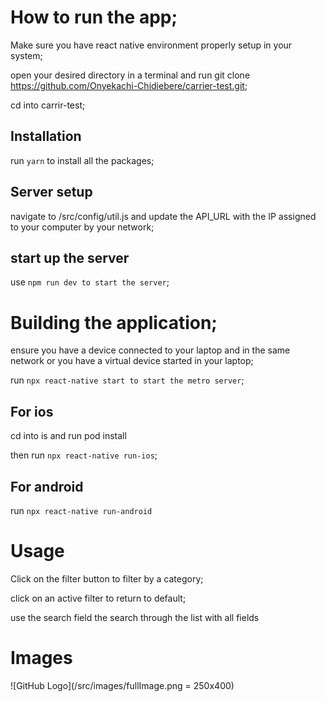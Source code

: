 # How to run the app;

Make sure you have react native environment properly setup in your system;

open your desired directory in a terminal and run 
git clone https://github.com/Onyekachi-Chidiebere/carrier-test.git;

cd into carrir-test;

## Installation

run ```yarn```  to install all the packages;

## Server setup
navigate to /src/config/util.js and update the API_URL with the IP assigned to your computer by your network;

## start up the server

use ```npm run dev to start the server```;

# Building the application;

ensure you have a device connected to your laptop and in the same network or you have a virtual device started in your laptop;

run ```npx react-native start to start the metro server```;

## For ios

cd into is and run pod install

then run ```npx react-native run-ios```;

## For android 
run ```npx react-native run-android ```


# Usage
Click on the filter button to filter by a category;

click on an active filter to return to default;

use the search field the search through the list with all fields

# Images 
![GitHub Logo](/src/images/fullImage.png = 250x400)